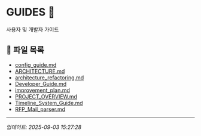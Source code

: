 # GUIDES 📁

사용자 및 개발자 가이드

## 📄 파일 목록

- [config_guide.md](admin\config_guide.md)
- [ARCHITECTURE.md](developer\ARCHITECTURE.md)
- [architecture_refactoring.md](developer\architecture_refactoring.md)
- [Developer_Guide.md](developer\Developer_Guide.md)
- [improvement_plan.md](developer\improvement_plan.md)
- [PROJECT_OVERVIEW.md](developer\PROJECT_OVERVIEW.md)
- [Timeline_System_Guide.md](developer\Timeline_System_Guide.md)
- [RFP_Mail_parser.md](user\RFP_Mail_parser.md)

---
*업데이트: 2025-09-03 15:27:28*
